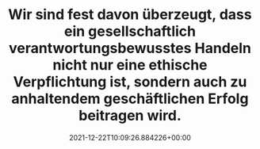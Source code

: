 ---
date: '2021-12-22T10:09:26.884226+00:00'
found_at: '2014-12-11'
found_url: http://www.adidas-group.com/de/nachhaltigkeit/nachhaltigkeitsmanagement/allgemeiner-ansatz/
title: Wir sind fest davon überzeugt, dass ein gesellschaftlich verantwortungsbewusstes
  Handeln nicht nur eine ethische Verpflichtung ist, sondern auch zu anhaltendem geschäftlichen
  Erfolg beitragen wird.
---